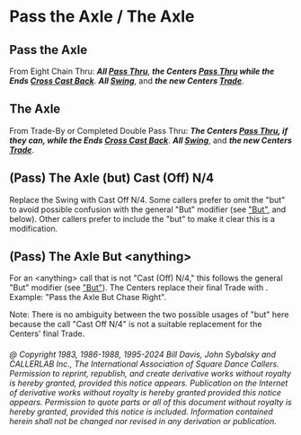 
# Pass the Axle / The Axle

## Pass the Axle

From Eight Chain Thru:
***All [Pass Thru](../b1/pass_thru.md)***,
***the Centers [Pass Thru](../b1/pass_thru.md) 
while the Ends [Cross Cast Back](cast_back.md)***.
***All [Swing](../a2/slip.md)***,
and ***the new Centers [Trade](../b2/trade.md)***.

## The Axle

From Trade-By or Completed Double Pass Thru:
***The Centers [Pass Thru](../b1/pass_thru.md), if they can,
while the Ends [Cross Cast Back](cast_back.md)***.
***All [Swing](../a2/slip.md)***,
and ***the new Centers [Trade](../b2/trade.md)***.

## (Pass) The Axle (but) Cast (Off) N/4
Replace the Swing with Cast Off N/4. Some callers prefer to omit
the "but" to avoid possible confusion with the general "But" modifier 
(see ["But"](but.md), and below). Other callers prefer to include
the "but" to make it clear this is a modification.

## (Pass) The Axle But \<anything>
For an \<anything> call that is not "Cast (Off) N/4," 
this follows the general "But" modifier (see ["But"](but.md)). 
The Centers replace their final Trade with <anything>. 
Example: "Pass the Axle But Chase Right".

Note: There is no ambiguity between the two possible usages of "but" here 
because the call "Cast Off N/4" is not a suitable replacement 
for the Centers’ final Trade.

###### @ Copyright 1983, 1986-1988, 1995-2024 Bill Davis, John Sybalsky and CALLERLAB Inc., The International Association of Square Dance Callers. Permission to reprint, republish, and create derivative works without royalty is hereby granted, provided this notice appears. Publication on the Internet of derivative works without royalty is hereby granted provided this notice appears. Permission to quote parts or all of this document without royalty is hereby granted, provided this notice is included. Information contained herein shall not be changed nor revised in any derivation or publication.

<!-- Parts
PasstheAxle1
PasstheAxle2
PasstheAxle3
PasstheAxle4
TheAxle1
TheAxle2
TheAxle3
-->